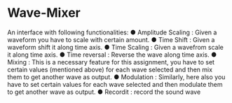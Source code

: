 Wave-Mixer
==========

An interface with following functionalities:
● Amplitude Scaling : Given a wave­form you have to scale with certain amount.
● Time Shift : Given a wave­form shift it along time axis.
● Time Scaling : Given a wave­from scale it along time axis.
● Time reversal : Reverse the wave along time axis.
● Mixing : This is a necessary feature for this assignment, you have to set certain values (mentioned above) for each wave selected and then mix them to get another wave as output.
● Modulation : Similarly, here also you have to set certain values for each wave selected and then modulate them to get another wave as output.
● Recordit : record the sound wave
